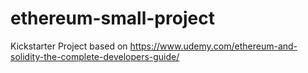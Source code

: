 # ethereum-small-project
Kickstarter Project based on https://www.udemy.com/ethereum-and-solidity-the-complete-developers-guide/
